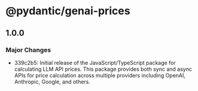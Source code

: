 # @pydantic/genai-prices

## 1.0.0

### Major Changes

- 339c2b5: Initial release of the JavaScript/TypeScript package for calculating LLM API prices. This package provides both sync and async APIs for price calculation across multiple providers including OpenAI, Anthropic, Google, and others.
